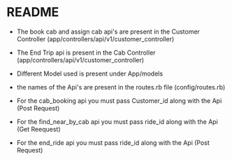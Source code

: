 # README

- The book cab and assign cab api's are present in the Customer Controller (app/controllers/api/v1/customer_controller)

- The End Trip api is present in the Cab Controller (app/controllers/api/v1/customer_controller)

- Different Model used is present under App/models

- the names of the Api's are present in the routes.rb file (config/routes.rb)

- For the cab_booking api you must pass Customer_id along with the Api (Post Request)

- For the find_near_by_cab api you must pass ride_id along with the Api (Get Reequest)

- For the end_ride api you must pass ride_id along with the Api (Post Request)